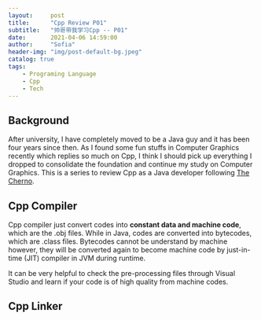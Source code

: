 ```yaml
---
layout:     post
title:      "Cpp Review P01"
subtitle:   "帅哥带我学习Cpp -- P01"
date:       2021-04-06 14:59:00
author:     "Sofia"
header-img: "img/post-default-bg.jpeg"
catalog: true
tags:
    - Programing Language
    - Cpp
    - Tech
---
```


## Background

After university, I have completely moved to be a Java guy and it has been four years since then. As I found some fun stuffs in Computer Graphics recently which replies so much on Cpp, I think I should pick up everything I dropped to consolidate the foundation and continue my study on Computer Graphics. This is a series to review Cpp as a Java developer following [The Cherno](https://www.youtube.com/channel/UCQ-W1KE9EYfdxhL6S4twUNw).

## Cpp Compiler

Cpp compiler just convert codes into **constant data and machine code**, which are the .obj files. While in Java, codes are converted into bytecodes, which are .class files. Bytecodes cannot be understand by machine however, they will be converted again to become machine code by just-in-time (JIT) compiler in JVM during runtime.

It can be very helpful to check the pre-processing files through Visual Studio and learn if your code is of high quality from machine codes.

## Cpp Linker


